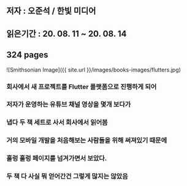 ## 저자 : 오준석 / 한빛 미디어

## 읽은기간 : 20. 08. 11 ~ 20. 08. 14

## 324 pages

![Smithsonian Image]({{ site.url }}/images/books-images/flutters.jpg)

### 회사에서 새 프로젝트를 Flutter 플랫폼으로 진행하게 되어

### 저자가 운영하는 유튜브 채널 영상을 몇개 보다가

### 냅다 두 책 세트로 사서 회사에서 읽어봄

### 거의 모바일 개발을 처음해보는 사람들을 위해 써져있기 때문에

### 훌렁 훌렁 페이지를 넘겨가면서 보았다.

### 두 책 다 사실 뭐 얻어간건 그렇게 많지는 않았음